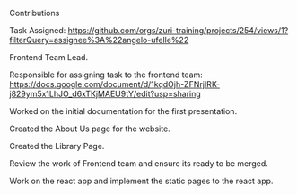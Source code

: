Contributions

Task Assigned: https://github.com/orgs/zuri-training/projects/254/views/1?filterQuery=assignee%3A%22angelo-ufelle%22

Frontend Team Lead.

Responsible for assigning task to the frontend team: https://docs.google.com/document/d/1kqdOjh-ZFNrjIRK-j829ym5x1LhJO_d6xTKjMAEU9tY/edit?usp=sharing

Worked on the initial documentation for the first presentation.

Created the About Us page for the website.

Created the Library Page.

Review the work of Frontend team and ensure its ready to be merged.

Work on the react app and implement the static pages to the react app.